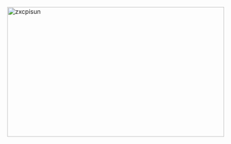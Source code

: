 <img align="middle" width="500" height="300" alt="zxcpisun" src="https://i.pinimg.com/originals/30/9a/b5/309ab567d81b7b322308b935b14efc37.gif"><br>
